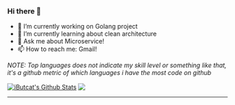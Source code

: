### Hi there 👋

- 🔭 I’m currently working on Golang project
- 🌱 I’m currently learning about clean architecture
- 💬 Ask me about Microservice!
- 📫 How to reach me: Gmail!

_NOTE: Top languages does not indicate my skill level or something like that, it's a github metric of which languages i have the most code on github_

<a href="https://github.com/iButcat">
<img align="center" alt="iButcat's Github Stats" src="https://github-readme-stats.codestackr.vercel.app/api?username=iButcat&show_icons=true&hide_border=true&count_private=true&include_all_commits=true&theme=radical" /></a>
<a href="https://github.com/iButcat">
  <img align="center" src="https://github-readme-stats.anuraghazra1.vercel.app/api/top-langs/?username=iButcat&layout=compact&theme=radical" />
</a>

---

[website]: https://www.alexismorin.tk


<!--
**iButcat/iButcat** is a ✨ _special_ ✨ repository because its `README.md` (this file) appears on your GitHub profile.

Here are some ideas to get you started:

- 🔭 I’m currently working on ...
- 🌱 I’m currently learning ...
- 👯 I’m looking to collaborate on ...
- 🤔 I’m looking for help with ...
- 💬 Ask me about ...
- 📫 How to reach me: ...
- 😄 Pronouns: ...
- ⚡ Fun fact: ...
-->
